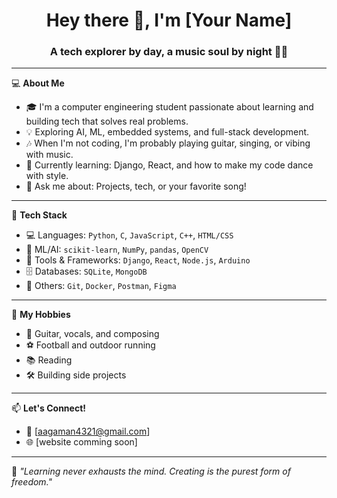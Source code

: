 <h1 align="center">Hey there 👋, I'm [Your Name]</h1>
<h3 align="center">A tech explorer by day, a music soul by night 🎸🎶</h3>

---

💻 **About Me**

- 🎓 I'm a computer engineering student passionate about learning and building tech that solves real problems.
- 💡 Exploring AI, ML, embedded systems, and full-stack development.
- 🎶 When I'm not coding, I'm probably playing guitar, singing, or vibing with music.
- 🌱 Currently learning: Django, React, and how to make my code dance with style.
- 💬 Ask me about: Projects, tech, or your favorite song!

---

🚀 **Tech Stack**

- 💻 Languages: `Python`, `C`, `JavaScript`, `C++`, `HTML/CSS`
- 🧠 ML/AI: `scikit-learn`, `NumPy`, `pandas`, `OpenCV`
- 🔧 Tools & Frameworks: `Django`, `React`, `Node.js`, `Arduino`
- 🗄️ Databases: `SQLite`, `MongoDB`
- 🐳 Others: `Git`, `Docker`, `Postman`, `Figma`

---

🎸 **My Hobbies**

- 🎵 Guitar, vocals, and composing
- ⚽ Football and outdoor running
- 📚 Reading
- 🛠️ Building side projects 

---

📫 **Let's Connect!**

- 💌 [aagaman4321@gmail.com]
- 🌐 [website comming soon]

---

🧠 *"Learning never exhausts the mind. Creating is the purest form of freedom."*

